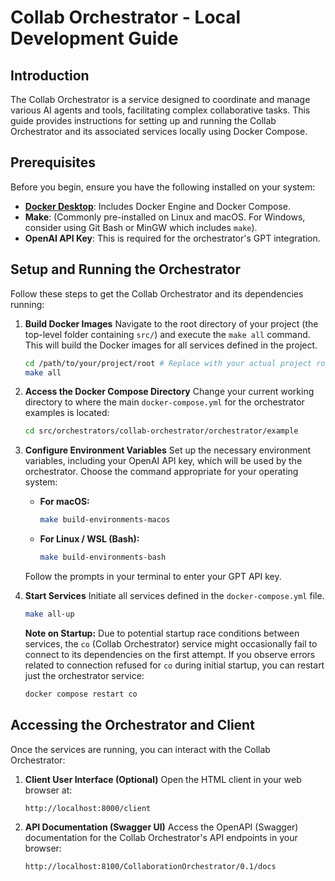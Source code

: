 # Collab Orchestrator - Local Development Guide

## Introduction

The Collab Orchestrator is a service designed to coordinate and manage various AI agents and tools, facilitating complex collaborative tasks. This guide provides instructions for setting up and running the Collab Orchestrator and its associated services locally using Docker Compose.

## Prerequisites

Before you begin, ensure you have the following installed on your system:

  * **[Docker Desktop](https://www.docker.com/products/docker-desktop/)**: Includes Docker Engine and Docker Compose.
  * **Make**: (Commonly pre-installed on Linux and macOS. For Windows, consider using Git Bash or MinGW which includes `make`).
  * **OpenAI API Key**: This is required for the orchestrator's GPT integration.

## Setup and Running the Orchestrator

Follow these steps to get the Collab Orchestrator and its dependencies running:

1.  **Build Docker Images**
    Navigate to the root directory of your project (the top-level folder containing `src/`) and execute the `make all` command. This will build the Docker images for all services defined in the project.

    ```bash
    cd /path/to/your/project/root # Replace with your actual project root
    make all
    ```

2.  **Access the Docker Compose Directory**
    Change your current working directory to where the main `docker-compose.yml` for the orchestrator examples is located:

    ```bash
    cd src/orchestrators/collab-orchestrator/orchestrator/example
    ```

3.  **Configure Environment Variables**
    Set up the necessary environment variables, including your OpenAI API key, which will be used by the orchestrator. Choose the command appropriate for your operating system:

      * **For macOS:**
        ```bash
        make build-environments-macos
        ```
      * **For Linux / WSL (Bash):**
        ```bash
        make build-environments-bash
        ```

    Follow the prompts in your terminal to enter your GPT API key.

4.  **Start Services**
    Initiate all services defined in the `docker-compose.yml` file.

    ```bash
    make all-up
    ```

    **Note on Startup:** Due to potential startup race conditions between services, the `co` (Collab Orchestrator) service might occasionally fail to connect to its dependencies on the first attempt. If you observe errors related to connection refused for `co` during initial startup, you can restart just the orchestrator service:

    ```bash
    docker compose restart co
    ```

## Accessing the Orchestrator and Client

Once the services are running, you can interact with the Collab Orchestrator:

1.  **Client User Interface (Optional)**
    Open the HTML client in your web browser at:

    ```
    http://localhost:8000/client
    ```

2.  **API Documentation (Swagger UI)**
    Access the OpenAPI (Swagger) documentation for the Collab Orchestrator's API endpoints in your browser:

    ```
    http://localhost:8100/CollaborationOrchestrator/0.1/docs
    ```